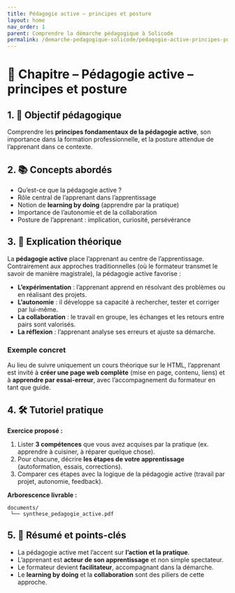 ```yaml
---
title: Pédagogie active – principes et posture
layout: home
nav_order: 1
parent: Comprendre la démarche pédagogique à Solicode
permalink: /demarche-pedagogique-solicode/pedagogie-active-principes-posture/
---
```


# 📘 Chapitre – Pédagogie active – principes et posture

## 1. 🎯 Objectif pédagogique

Comprendre les **principes fondamentaux de la pédagogie active**, son importance dans la formation professionnelle, et la posture attendue de l’apprenant dans ce contexte.

## 2. 📚 Concepts abordés

* Qu’est-ce que la pédagogie active ?
* Rôle central de l’apprenant dans l’apprentissage
* Notion de **learning by doing** (apprendre par la pratique)
* Importance de l’autonomie et de la collaboration
* Posture de l’apprenant : implication, curiosité, persévérance

## 3. 🧠 Explication théorique

La **pédagogie active** place l’apprenant au centre de l’apprentissage. Contrairement aux approches traditionnelles (où le formateur transmet le savoir de manière magistrale), la pédagogie active favorise :

* **L’expérimentation** : l’apprenant apprend en résolvant des problèmes ou en réalisant des projets.
* **L’autonomie** : il développe sa capacité à rechercher, tester et corriger par lui-même.
* **La collaboration** : le travail en groupe, les échanges et les retours entre pairs sont valorisés.
* **La réflexion** : l’apprenant analyse ses erreurs et ajuste sa démarche.

### Exemple concret

Au lieu de suivre uniquement un cours théorique sur le HTML, l’apprenant est invité à **créer une page web complète** (mise en page, contenu, liens) et à **apprendre par essai-erreur**, avec l’accompagnement du formateur en tant que guide.

## 4. 🛠 Tutoriel pratique

**Exercice proposé :**

1. Lister **3 compétences** que vous avez acquises par la pratique (ex. apprendre à cuisiner, à réparer quelque chose).
2. Pour chacune, décrire **les étapes de votre apprentissage** (autoformation, essais, corrections).
3. Comparer ces étapes avec la logique de la pédagogie active (travail par projet, autonomie, feedback).

**Arborescence livrable :**

```
documents/
 └── synthese_pedagogie_active.pdf
```

## 5. 🧾 Résumé et points-clés

* La pédagogie active met l’accent sur **l’action et la pratique**.
* L’apprenant est **acteur de son apprentissage** et non simple spectateur.
* Le formateur devient **facilitateur**, accompagnant dans la démarche.
* Le **learning by doing** et la **collaboration** sont des piliers de cette approche.
